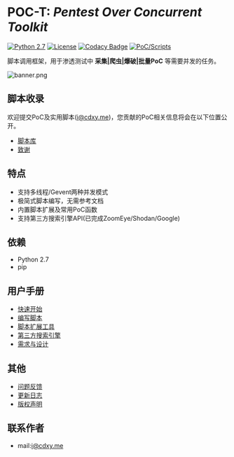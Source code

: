 # POC-T: *Pentest Over Concurrent Toolkit* 
[![Python 2.7](https://img.shields.io/badge/python-2.7-yellow.svg)](https://www.python.org/) [![License](https://img.shields.io/badge/license-GPLv2-red.svg)](https://raw.githubusercontent.com/Xyntax/POC-T/master/doc/LICENSE.txt) [![Codacy Badge](https://api.codacy.com/project/badge/Grade/1413552d34bc4a4aa84539db1780eb56)](https://www.codacy.com/app/xyntax/POC-T?utm_source=github.com&amp;utm_medium=referral&amp;utm_content=Xyntax/POC-T&amp;utm_campaign=Badge_Grade) [![PoC/Scripts](https://img.shields.io/badge/PoC/Scripts-48-blue.svg)](https://github.com/Xyntax/POC-T/wiki/%E5%86%85%E7%BD%AE%E8%84%9A%E6%9C%AC%E5%BA%93) 

脚本调用框架，用于渗透测试中 **采集|爬虫|爆破|批量PoC** 等需要并发的任务。  

![banner.png](https://github.com/Xyntax/POC-T/blob/2.0/doc/banner.png) 

脚本收录 
------------------------------------------------------------------
欢迎提交PoC及实用脚本(i@cdxy.me)，您贡献的PoC相关信息将会在以下位置公开。
* [脚本库](https://github.com/Xyntax/POC-T/wiki/%E5%86%85%E7%BD%AE%E8%84%9A%E6%9C%AC%E5%BA%93)
* [致谢](https://github.com/Xyntax/POC-T/wiki/%E8%87%B4%E8%B0%A2)


特点
---
* 支持多线程/Gevent两种并发模式  
* 极简式脚本编写，无需参考文档  
* 内置脚本扩展及常用PoC函数  
* 支持第三方搜索引擎API(已完成ZoomEye/Shodan/Google)  


依赖
---
* Python 2.7
* pip

用户手册
----

* [快速开始](https://github.com/Xyntax/POC-T/wiki/02-%E5%BF%AB%E9%80%9F%E5%BC%80%E5%A7%8B)
* [编写脚本](https://github.com/Xyntax/POC-T/wiki/03-%E7%BC%96%E5%86%99%E8%84%9A%E6%9C%AC)
* [脚本扩展工具](https://github.com/Xyntax/POC-T/wiki/04-%E8%84%9A%E6%9C%AC%E6%89%A9%E5%B1%95%E5%B7%A5%E5%85%B7)
* [第三方搜索引擎](https://github.com/Xyntax/POC-T/wiki/05-%E7%AC%AC%E4%B8%89%E6%96%B9%E6%90%9C%E7%B4%A2%E5%BC%95%E6%93%8E)
* [需求与设计](https://github.com/Xyntax/POC-T/wiki/01-%E9%9C%80%E6%B1%82%E4%B8%8E%E8%AE%BE%E8%AE%A1)

其他
---
* [问题反馈](https://github.com/Xyntax/POC-T/issues/new)
* [更新日志](https://github.com/Xyntax/POC-T/wiki/%E6%9B%B4%E6%96%B0%E6%97%A5%E5%BF%97)
* [版权声明](https://github.com/Xyntax/POC-T/wiki/%E7%89%88%E6%9D%83%E5%A3%B0%E6%98%8E)

联系作者
----
* mail:i@cdxy.me  

  
